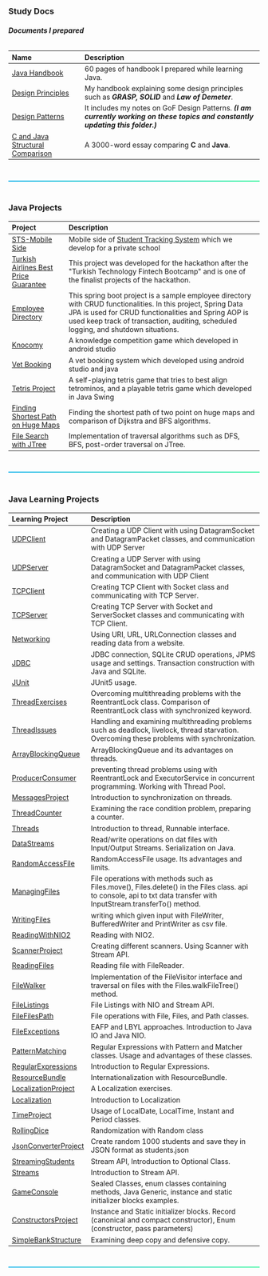 ### Study Docs
###### ***Documents I prepared***
|Name|Description|
|:--|:--|
|[Java Handbook](https://github.com/meteahmetyakar/Java/blob/main/Study%20Docs/Java%20Handbook.pdf)|60 pages of handbook I prepared while learning Java.|
|[Design Principles](https://github.com/meteahmetyakar/Java/blob/main/Study%20Docs/Design%20Principles.pdf)|My handbook explaining some design principles such as ***GRASP, SOLID*** and ***Law of Demeter***.|
|[Design Patterns](https://github.com/meteahmetyakar/Java/tree/main/Study%20Docs/Design%20Patterns)|It includes my notes on GoF Design Patterns. ***(I am currently working on these topics and constantly updating this folder.)***|
|[C and Java Structural Comparison](https://github.com/meteahmetyakar/Java/blob/main/Study%20Docs/C%20and%20Java%20Structural%20Comparison.pdf)|A 3000-word essay comparing **C** and **Java**.|


##
<p align="center"> 
  <a href="#">
    <img src="https://github.com/meteahmetyakar/meteahmetyakar/blob/main/images/line.png"/>
    <br></br>
  </a>
</p> 

### Java Projects
|Project|Description|
|:--|:--|
|[STS-Mobile Side](https://github.com/meteahmetyakar/STS-Mobile-Side)|Mobile side of [Student Tracking System](https://github.com/Project-AA-ORG) which we develop for a private school|
|[Turkish Airlines Best Price Guarantee](https://github.com/meteahmetyakar/TurkishAirlines-Best-Price-Guarantee) | This project was developed for the hackathon after the "Turkish Technology Fintech Bootcamp" and is one of the finalist projects of the hackathon. |
|[Employee Directory](https://github.com/meteahmetyakar/employee-directory-springboot/tree/main)| This spring boot project is a sample employee directory with CRUD functionalities. In this project, Spring Data JPA is used for CRUD functionalities and Spring AOP is used keep track of transaction, auditing, scheduled logging, and shutdown situations. |
|[Knocomy](https://github.com/meteahmetyakar/knocomy)|A knowledge competition game which developed in android studio|
|[Vet Booking](https://github.com/meteahmetyakar/vet-booking)|A vet booking system which developed using android studio and java|
|[Tetris Project](https://github.com/meteahmetyakar/Project-Tetris)|A self-playing tetris game that tries to best align tetrominos, and a playable tetris game which developed in Java Swing|
|[Finding Shortest Path on Huge Maps](https://github.com/meteahmetyakar/Finding-Shortest-Path-on-Huge-Map)|Finding the shortest path of two point on huge maps and comparison of Dijkstra and BFS algorithms.|
|[File Search with JTree](https://github.com/meteahmetyakar/File-Search-with-JTree)|Implementation of traversal algorithms such as DFS, BFS, post-order traversal on JTree.|

##
<p align="center"> 
  <a href="#">
    <img src="https://github.com/meteahmetyakar/meteahmetyakar/blob/main/images/line.png"/>
    <br></br>
  </a>
</p> 

### Java Learning Projects
|Learning Project|Description|
|:--|:--|
|[UDPClient](https://github.com/meteahmetyakar/Java/tree/main/Java%20Learning%20Projects/UDPClient)|Creating a UDP Client with using DatagramSocket and DatagramPacket classes, and communication with UDP Server
|[UDPServer](https://github.com/meteahmetyakar/Java/tree/main/Java%20Learning%20Projects/UDPServer)|Creating a UDP Server with using DatagramSocket and DatagramPacket classes, and communication with UDP Client
|[TCPClient](https://github.com/meteahmetyakar/Java/tree/main/Java%20Learning%20Projects/TCPClient)|Creating TCP Client with Socket class and communicating with TCP Server.
|[TCPServer](https://github.com/meteahmetyakar/Java/tree/main/Java%20Learning%20Projects/TCPServer)|Creating TCP Server with Socket and ServerSocket classes and communicating with TCP Client.
|[Networking](https://github.com/meteahmetyakar/Java/tree/main/Java%20Learning%20Projects/Networking)|Using URI, URL, URLConnection classes and reading data from a website.
|[JDBC](https://github.com/meteahmetyakar/Java/tree/main/Java%20Learning%20Projects/JDBC)|JDBC connection, SQLite CRUD operations, JPMS usage and settings. Transaction construction with Java and SQLite.
|[JUnit](https://github.com/meteahmetyakar/Java/tree/main/Java%20Learning%20Projects/JUnit)|JUnit5 usage.
|[ThreadExercises](https://github.com/meteahmetyakar/Java/tree/main/Java%20Learning%20Projects/ThreadExercises)|Overcoming multithreading problems with the ReentrantLock class. Comparison of ReentrantLock class with synchronized keyword.
|[ThreadIssues](https://github.com/meteahmetyakar/Java/tree/main/Java%20Learning%20Projects/ThreadIssues)|Handling and examining multithreading problems such as deadlock, livelock, thread starvation. Overcoming these problems with synchronization.
|[ArrayBlockingQueue](https://github.com/meteahmetyakar/Java/tree/main/Java%20Learning%20Projects/ArrayBlockingQueue)|ArrayBlockingQueue and its advantages on threads.
|[ProducerConsumer](https://github.com/meteahmetyakar/Java/tree/main/Java%20Learning%20Projects/ProducerConsumer)|preventing thread problems using with ReentrantLock and ExecutorService in concurrent programming. Working with Thread Pool.
|[MessagesProject](https://github.com/meteahmetyakar/Java/tree/main/Java%20Learning%20Projects/MessagesProject)|Introduction to synchronization on threads.
|[ThreadCounter](https://github.com/meteahmetyakar/Java/tree/main/Java%20Learning%20Projects/ThreadCounter)|Examining the race condition problem, preparing a counter.
|[Threads](https://github.com/meteahmetyakar/Java/tree/main/Java%20Learning%20Projects/Threads)|Introduction to thread, Runnable interface.
|[DataStreams](https://github.com/meteahmetyakar/Java/tree/main/Java%20Learning%20Projects/DataStreams)|Read/write operations on dat files with Input/Output Streams. Serialization on Java.
|[RandomAccessFile](https://github.com/meteahmetyakar/Java/tree/main/Java%20Learning%20Projects/RandomAccessFile)|RandomAccessFile usage. Its advantages and limits.
|[ManagingFiles](https://github.com/meteahmetyakar/Java/tree/main/Java%20Learning%20Projects/ManagingFiles)|File operations with methods such as Files.move(), Files.delete() in the Files class. api to console, api to txt data transfer with InputStream.transferTo() method.
|[WritingFiles](https://github.com/meteahmetyakar/Java/tree/main/Java%20Learning%20Projects/WritingFiles)|writing which given input with FileWriter, BufferedWriter and PrintWriter as csv file.
|[ReadingWithNIO2](https://github.com/meteahmetyakar/Java/tree/main/Java%20Learning%20Projects/ReadingWithNIO2)|Reading with NIO2.
|[ScannerProject](https://github.com/meteahmetyakar/Java/tree/main/Java%20Learning%20Projects/ScannerProject)|Creating different scanners. Using Scanner with Stream API.
|[ReadingFiles](https://github.com/meteahmetyakar/Java/tree/main/Java%20Learning%20Projects/ReadingFiles)|Reading file with FileReader.
|[FileWalker](https://github.com/meteahmetyakar/Java/tree/main/Java%20Learning%20Projects/FileWalker)|Implementation of the FileVisitor interface and traversal on files with the Files.walkFileTree() method.
|[FileListings](https://github.com/meteahmetyakar/Java/tree/main/Java%20Learning%20Projects/FileListings)|File Listings with NIO and Stream API.
|[FileFilesPath](https://github.com/meteahmetyakar/Java/tree/main/Java%20Learning%20Projects/FileFilesPath)|File operations with File, Files, and Path classes.
|[FileExceptions](https://github.com/meteahmetyakar/Java/tree/main/Java%20Learning%20Projects/FileExceptions)|EAFP and LBYL approaches. Introduction to Java IO and Java NIO.
|[PatternMatching](https://github.com/meteahmetyakar/Java/tree/main/Java%20Learning%20Projects/PatternMatching)|Regular Expressions with Pattern and Matcher classes. Usage and advantages of these classes.
|[RegularExpressions](https://github.com/meteahmetyakar/Java/tree/main/Java%20Learning%20Projects/RegularExpressions)|Introduction to Regular Expressions.
|[ResourceBundle](https://github.com/meteahmetyakar/Java/tree/main/Java%20Learning%20Projects/ResourceBundle)|Internationalization with ResourceBundle.
|[LocalizationProject](https://github.com/meteahmetyakar/Java/tree/main/Java%20Learning%20Projects/LocalizationProject)|A Localization exercises. 
|[Localization](https://github.com/meteahmetyakar/Java/tree/main/Java%20Learning%20Projects/Localization)|Introduction to Localization
|[TimeProject](https://github.com/meteahmetyakar/Java/tree/main/Java%20Learning%20Projects/TimeProject)|Usage of LocalDate, LocalTime, Instant and Period classes.
|[RollingDice](https://github.com/meteahmetyakar/Java/tree/main/Java%20Learning%20Projects/RollingDice)|Randomization with Random class 
|[JsonConverterProject](https://github.com/meteahmetyakar/Java/tree/main/Java%20Learning%20Projects/JsonConverterProject)|Create random 1000 students and save they in JSON format as students.json
|[StreamingStudents](https://github.com/meteahmetyakar/Java/tree/main/Java%20Learning%20Projects/StreamingStudents)|Stream API, Introduction to Optional Class.
|[Streams](https://github.com/meteahmetyakar/Java/tree/main/Java%20Learning%20Projects/Streams)|Introduction to Stream API.
|[GameConsole](https://github.com/meteahmetyakar/Java/tree/main/Java%20Learning%20Projects/GameConsole)|Sealed Classes, enum classes containing methods, Java Generic, instance and static initializer blocks examples.
|[ConstructorsProject](https://github.com/meteahmetyakar/Java/tree/main/Java%20Learning%20Projects/ConstructorsProject)|Instance and Static initializer blocks. Record (canonical and compact constructor), Enum (constructor, pass parameters)
|[SimpleBankStructure](https://github.com/meteahmetyakar/Java/tree/main/Java%20Learning%20Projects/SimpleBankStructure)|Examining deep copy and defensive copy.
##

<p align="center"> 
  <a href="#">
    <img src="https://github.com/meteahmetyakar/meteahmetyakar/blob/main/images/line.png"/>
    <br></br>
  </a>
</p> 
